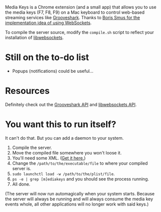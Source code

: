 Media Keys is a Chrome extension (and a small app) that allows you to use the media keys (F7, F8, F9) on a Mac keyboard to control web-based streaming services like [Grooveshark](http://grooveshark.com). Thanks to [Boris Smus for the implementation idea of using WebSockets](http://smus.com/chrome-media-keys-revisited/).

To compile the server source, modify the `compile.sh` script to reflect your installation of [libwebsockets](http://libwebsockets.org/).

Still on the to-do list
======================

* Popups (notifications) could be useful...

Resources
=========

Definitely check out the [Grooveshark API](http://grooveshark.com/GroovesharkAPI.html) and [libwebsockets API](http://libwebsockets.org/libwebsockets-api-doc.html).

You want this to run itself?
============================

It can't do that. But you can add a daemon to your system.

1. Compile the server.
2. Move the compiled file somewhere you won't loose it.
3. You'll need some XML. ([Get it here.](https://gist.github.com/whymarrh/4965481))
4. Change the `/path/to/the/executable/file` to where your compiled server is.
5. `sudo launchctl load -w /path/to/the/plist/file`.
6. `ps -e | grep [m]ediakeys` and you should see the process running.
7. All done.

(The server will now run automagically when your system starts. Because the server will always be running and will always consume the media key events whole, all other applications will no longer work with said keys.)
